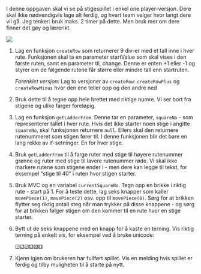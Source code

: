 I denne oppgaven skal vi se på stigespillet i enkel one player-versjon. Dere skal ikke nødvendigvis lage alt ferdig, og hvert team velger hvor langt dere vil gå. Jeg tenker: bruk maks. 2 timer på dette. Men bruk mer om dere finner det gøy og lærerikt.

![](https://fuzzbin.github.io/skolekoden/_images/stigespill_brett.png)

1. Lag en funksjon `createRow` som returnerer 9 div-er med et tall inne i hver rute. Funksjonen skal ta en parameter startValue som skal vises i den første ruten, samt en parameter til, change. Denne er enten +1 eller -1 og styrer om de følgende rutene får større eller mindre tall enn startruten. 

    _Forenklet versjon_: Lag to versjoner av `createRow`: `createRowPlus` og `createRowMinus` hvor den ene teller opp og den andre ned	

2. Bruk dette til å tegne opp hele brettet med riktige numre. Vi ser bort fra stigene og ulike farger foreløpig. 

3. Lag en funksjon `getLadderFrom`. Denne tar en parameter, `squareNo` - som representerer tallet i hver rute. Hvis det ikke starter noen stige i angitte `squareNo`, skal funksjonen returnere `null`. Ellers skal den returnere rutenummeret som stigen fører til. I denne funksjonen blir det bare en lang rekke av if-setninger. En for hver stige. 

4. Bruk `getLadderFrom` til å farge ruter med stige til høyere rutenummer grønne og ruter med stige til lavere rutenummer røde. Vi skal ikke markere rutene som stigene ender i - men dere kan legge til tekst, for eksempel “stige til 40” i ruten hvor stigen starter. 

5. Bruk MVC og en variabel `currentSquareNo`. Tegn opp en brikke i riktig rute - start på 1. For å teste dette, lag seks knapper som kaller `movePiece(1)`, `movePiece(2)` osv. opp til `movePiece(6)`. Sørg for at brikken flytter seg riktig antall steg når man trykker på disse knappene - og sørg for at brikken følger stigen om den kommer til en rute hvor en stige starter. 

6. Bytt ut de seks knappene med en knapp for å kaste en terning. Vis riktig terning på enkelt vis, for eksempel ved å bruke unicode: 

    <div style="font-size=250%">⚀⚁⚂⚃⚄⚅</div>

7. Kjenn igjen om brukeren har fullført spillet. Vis en melding hvis spillet er ferdig og tilby muligheten til å starte på nytt. 

